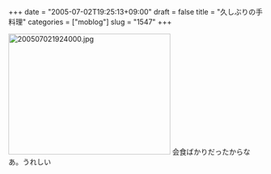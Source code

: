 +++
date = "2005-07-02T19:25:13+09:00"
draft = false
title = "久しぶりの手料理"
categories = ["moblog"]
slug = "1547"
+++

<img src="http://ieiriblog.jugem.cc/?image=4201" class="pict" width="320" height="240" alt="200507021924000.jpg" />
会食ばかりだったからなあ。うれしい
